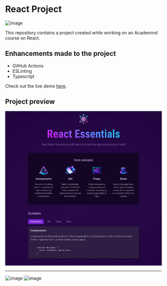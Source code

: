 # React Project

![image](https://img.shields.io/date/1707485317?label=repo%20created)

This repository contains a project created while working on an Academind course on React.

## Enhancements made to the project
- GitHub Actions
- ESLinting
- Typescript

Check out the live demo [here](https://georgelinardis.github.io/Project_React-essentials/).

## Project preview

![image](./src/assets/project-preview.png)


-------------------------------------------------------------

![image](https://img.shields.io/badge/-ReactJs-61DAFB?logo=react&logoColor=white&style=for-the-badge)
![image](https://img.shields.io/badge/TypeScript-3178C6?logo=TypeScript&logoColor=FFF&style=for-the-badge)
